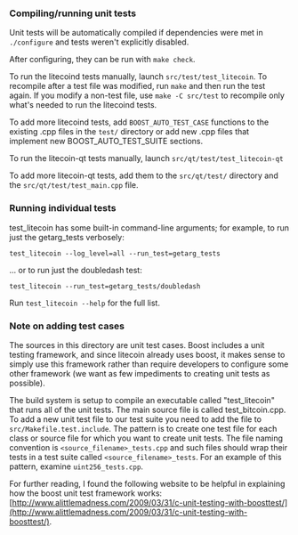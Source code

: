 ### Compiling/running unit tests

Unit tests will be automatically compiled if dependencies were met in `./configure`
and tests weren't explicitly disabled.

After configuring, they can be run with `make check`.

To run the litecoind tests manually, launch `src/test/test_litecoin`. To recompile
after a test file was modified, run `make` and then run the test again. If you
modify a non-test file, use `make -C src/test` to recompile only what's needed
to run the litecoind tests.

To add more litecoind tests, add `BOOST_AUTO_TEST_CASE` functions to the existing
.cpp files in the `test/` directory or add new .cpp files that
implement new BOOST_AUTO_TEST_SUITE sections.

To run the litecoin-qt tests manually, launch `src/qt/test/test_litecoin-qt`

To add more litecoin-qt tests, add them to the `src/qt/test/` directory and
the `src/qt/test/test_main.cpp` file.

### Running individual tests

test_litecoin has some built-in command-line arguments; for
example, to run just the getarg_tests verbosely:

    test_litecoin --log_level=all --run_test=getarg_tests

... or to run just the doubledash test:

    test_litecoin --run_test=getarg_tests/doubledash

Run `test_litecoin --help` for the full list.

### Note on adding test cases

The sources in this directory are unit test cases.  Boost includes a
unit testing framework, and since litecoin already uses boost, it makes
sense to simply use this framework rather than require developers to
configure some other framework (we want as few impediments to creating
unit tests as possible).

The build system is setup to compile an executable called "test_litecoin"
that runs all of the unit tests.  The main source file is called
test_bitcoin.cpp. To add a new unit test file to our test suite you need
to add the file to `src/Makefile.test.include`. The pattern is to create
one test file for each class or source file for which you want to create
unit tests.  The file naming convention is `<source_filename>_tests.cpp`
and such files should wrap their tests in a test suite
called `<source_filename>_tests`. For an example of this pattern,
examine `uint256_tests.cpp`.

For further reading, I found the following website to be helpful in
explaining how the boost unit test framework works:
[http://www.alittlemadness.com/2009/03/31/c-unit-testing-with-boosttest/](http://www.alittlemadness.com/2009/03/31/c-unit-testing-with-boosttest/).
